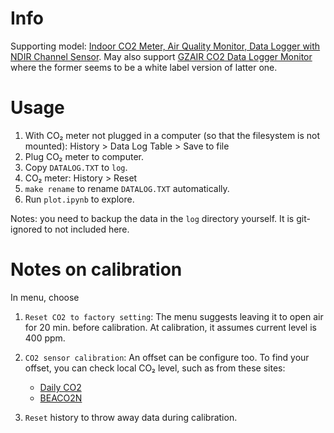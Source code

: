 # Info

Supporting model: [Indoor CO2 Meter, Air Quality Monitor, Data Logger with NDIR Channel Sensor](https://www.amazon.com/dp/B0919CDYQ1). May also support [GZAIR CO2 Data Logger Monitor](https://www.amazon.com/gp/product/B0829ZWQVP) where the former seems to be a white label version of latter one.

# Usage

1.   With CO₂ meter not plugged in a computer (so that the filesystem is not mounted): History > Data Log Table > Save to file
2.   Plug CO₂ meter to computer.
3.   Copy `DATALOG.TXT` to `log`.
4.   CO₂ meter: History > Reset
5.   `make rename` to rename `DATALOG.TXT` automatically.
6.   Run `plot.ipynb` to explore.

Notes: you need to backup the data in the `log` directory yourself. It is git-ignored to not included here.

# Notes on calibration

In menu, choose

1. `Reset CO2 to factory setting`: The menu suggests leaving it to open air for 20 min. before calibration. At calibration, it assumes current level is 400 ppm.
2. `CO2 sensor calibration`: An offset can be configure too. To find your offset, you can check local CO₂ level, such as from these sites:

    - [Daily CO2](https://www.co2.earth/daily-co2)
    - [BEACO2N](http://beacon.berkeley.edu/about/)

3. `Reset` history to throw away data during calibration.
